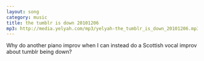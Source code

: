 ```yaml
---
layout: song
category: music
title: the tumblr is down 20101206
mp3: http://media.yelyah.com/mp3/yelyah-the_tumblr_is_down_20101206.mp3"
---
```

Why do another piano improv when I can instead do a Scottish vocal improv about tumblr being down?

